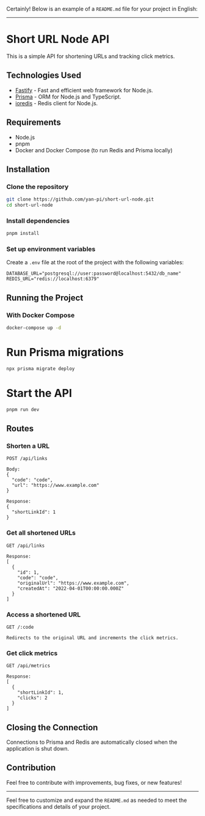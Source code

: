 Certainly! Below is an example of a `README.md` file for your project in English:

---

# Short URL Node API

This is a simple API for shortening URLs and tracking click metrics.

## Technologies Used

- [Fastify](https://www.fastify.io/) - Fast and efficient web framework for Node.js.
- [Prisma](https://www.prisma.io/) - ORM for Node.js and TypeScript.
- [ioredis](https://github.com/luin/ioredis) - Redis client for Node.js.

## Requirements

- Node.js
- pnpm
- Docker and Docker Compose (to run Redis and Prisma locally)

## Installation

### Clone the repository

```bash
git clone https://github.com/yan-pi/short-url-node.git
cd short-url-node
```

### Install dependencies

```bash
pnpm install
```

### Set up environment variables

Create a `.env` file at the root of the project with the following variables:

```env
DATABASE_URL="postgresql://user:password@localhost:5432/db_name"
REDIS_URL="redis://localhost:6379"
```

## Running the Project

### With Docker Compose

```bash
docker-compose up -d
```

# Run Prisma migrations
```bash
npx prisma migrate deploy
```

# Start the API
```bash
pnpm run dev
```

## Routes

### Shorten a URL

```
POST /api/links

Body:
{
  "code": "code",
  "url": "https://www.example.com"
}

Response:
{
  "shortLinkId": 1
}
```

### Get all shortened URLs

```
GET /api/links

Response:
[
  {
    "id": 1,
    "code": "code",
    "originalUrl": "https://www.example.com",
    "createdAt": "2022-04-01T00:00:00.000Z"
  }
]
```

### Access a shortened URL

```
GET /:code

Redirects to the original URL and increments the click metrics.
```

### Get click metrics

```
GET /api/metrics

Response:
[
  {
    "shortLinkId": 1,
    "clicks": 2
  }
]
```

## Closing the Connection

Connections to Prisma and Redis are automatically closed when the application is shut down.

## Contribution

Feel free to contribute with improvements, bug fixes, or new features!

---

Feel free to customize and expand the `README.md` as needed to meet the specifications and details of your project.